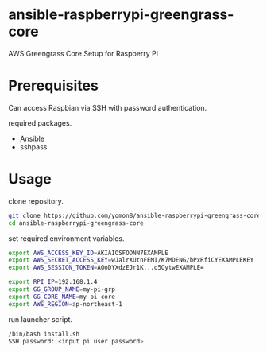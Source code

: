 # ansible-raspberrypi-greengrass-core
AWS Greengrass Core Setup for Raspberry Pi

# Prerequisites

Can access Raspbian via SSH with password authentication.

required packages.

- Ansible
- sshpass

# Usage

clone repository.

```sh
git clone https://github.com/yomon8/ansible-raspberrypi-greengrass-core.git
cd ansible-raspberrypi-greengrass-core
```

set required environment variables.

```sh
export AWS_ACCESS_KEY_ID=AKIAIOSFODNN7EXAMPLE
export AWS_SECRET_ACCESS_KEY=wJalrXUtnFEMI/K7MDENG/bPxRfiCYEXAMPLEKEY
export AWS_SESSION_TOKEN=AQoDYXdzEJr1K...o5OytwEXAMPLE=

export RPI_IP=192.168.1.4
export GG_GROUP_NAME=my-pi-grp
export GG_CORE_NAME=my-pi-core
export AWS_REGION=ap-northeast-1
```

run launcher script.

```sh
/bin/bash install.sh
SSH password: <input pi user password>
```

